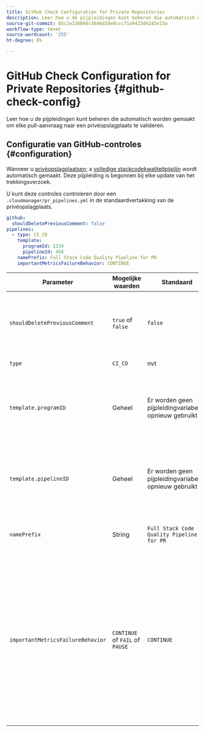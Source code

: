 ```yaml
---
title: GitHub Check Configuration for Private Repositories
description: Leer hoe u de pijpleidingen kunt beheren die automatisch worden gemaakt om elke pull-aanvraag naar een privéopslagplaats te valideren.
source-git-commit: 85c1e22609dc5646d3de0ccc71e9423d4243e13a
workflow-type: tm+mt
source-wordcount: '255'
ht-degree: 0%

---
```



# GitHub Check Configuration for Private Repositories {#github-check-config}

Leer hoe u de pijpleidingen kunt beheren die automatisch worden gemaakt om elke pull-aanvraag naar een privéopslagplaats te valideren.

## Configuratie van GitHub-controles {#configuration}

Wanneer u [privéopslagplaatsen;](private-repositories.md#using) a [volledige stackcodekwaliteitpijplijn](/help/overview/ci-cd-pipelines.md) wordt automatisch gemaakt. Deze pijpleiding is begonnen bij elke update van het trekkingsverzoek.

U kunt deze controles controleren door een `.cloudmanager/pr_pipelines.yml` in de standaardvertakking van de privéopslagplaats.

```yaml
github:
  shouldDeletePreviousComment: false
pipelines:
  - type: CI_CD
    template:
      programId: 1234
      pipelineId: 456
    namePrefix: Full Stack Code Quality Pipeline for PR 
    importantMetricsFailureBehavior: CONTINUE
```

| Parameter | Mogelijke waarden | Standaard | Beschrijving |
|---|---|---|---|
| `shouldDeletePreviousComment` | `true` of `false` | `false` | Of om slechts de laatste commentaar met de codeaftastenresultaten op dit GitHub trekkingsverzoek te houden of alles te houden |
| `type` | `CI_CD` | nvt | Bepaalt gedrag van een pijpleiding CI/CD |
| `template.programID` | Geheel | Er worden geen pijpleidingvariabelen opnieuw gebruikt | Kan worden gebruikt om het [pijplijnvariabelen](/help/getting-started/build-environment.md#pipeline-variables) die op een van de bestaande pijpleidingen zijn aangebracht die automatisch door elke PR worden aangelegd. |
| `template.pipelineID` | Geheel | Er worden geen pijpleidingvariabelen opnieuw gebruikt | Kan worden gebruikt om het [pijplijnvariabelen](/help/getting-started/build-environment.md#pipeline-variables) die op een van de bestaande pijpleidingen zijn aangebracht die automatisch door elke PR worden aangelegd. |
| `namePrefix` | String | `Full Stack Code Quality Pipeline for PR` | Gebruikt om de naam van de pijpleiding te plaatsen die automatisch wordt gecreeerd |
| `importantMetricsFailureBehavior` | `CONTINUE` of `FAIL` of `PAUSE` | `CONTINUE` | Plaatst het belangrijke metrische gedrag van de pijpleiding<br>`CONTINUE` = Als belangrijke metrisch ontbreekt, zal de pijpleiding zich automatisch vooruit bewegen<br>`FAIL` = de pijpleiding zal met een FAILED status beëindigen als belangrijke metrisch ontbreekt<br>`PAUSE` = De stap van het codescannen zal een WAITING status ontvangen wanneer belangrijke metrisch ontbreekt en moet manueel worden hervat |
